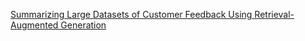 [Summarizing Large Datasets of Customer Feedback Using Retrieval-Augmented Generation](https://hackernoon.com/summarizing-large-datasets-of-customer-feedback-using-retrieval-augmented-generation-rag)
